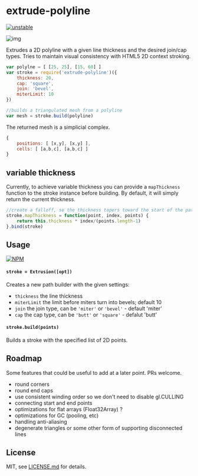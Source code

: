 # extrude-polyline

[![unstable](http://badges.github.io/stability-badges/dist/unstable.svg)](http://github.com/badges/stability-badges)

![img](http://i.imgur.com/LGKsTj2.png)

Extrudes a 2D polyline with a given line thickness and the desired join/cap types. Tries to maintain visual consistency with HTML5 2D context stroking.

```js
var polylne = [ [25, 25], [15, 60] ]
var stroke = require('extrude-polyline')({ 
    thickness: 20, 
    cap: 'square',
    join: 'bevel',
    miterLimit: 10
})

//builds a triangulated mesh from a polyline
var mesh = stroke.build(polyline)
```

The returned mesh is a simplicial complex.

```js
{
    positions: [ [x,y], [x,y] ],
    cells: [ [a,b,c], [a,b,c] ]
}
```

## variable thickness

Currently, to achieve variable thickness you can provide a `mapThickness` function to the stroke instance before building. By default, it will simply return the current thickness.

```js
//create a falloff, so the thickness tapers toward the start of the path
stroke.mapThickness = function(point, index, points) {
    return this.thickness * index/(points.length-1)
}.bind(stroke)
```

## Usage

[![NPM](https://nodei.co/npm/extrude-polyline.png)](https://nodei.co/npm/extrude-polyline/)

#### `stroke = Extrusion([opt])`

Creates a new path builder with the given settings:

- `thickness` the line thickness
- `miterLimit` the limit before miters turn into bevels; default 10
- `join` the join type, can be `'miter'` or `'bevel'` - default 'miter'
- `cap` the cap type, can be `'butt'` or `'square'` - defalut 'butt'

#### `stroke.build(points)`

Builds a stroke with the specified list of 2D points.

## Roadmap

Some features that could be useful to add at a later point. PRs welcome.

- round corners
- round end caps
- use consistent winding order so we don't need to disable gl.CULLING
- connecting start and end points 
- optimizations for flat arrays (Float32Array) ? 
- optimizations for GC (pooling, etc)
- handling anti-aliasing
- degenerate triangles or some other form of supporting disconnected lines

## License

MIT, see [LICENSE.md](http://github.com/mattdesl/extrude-polyline/blob/master/LICENSE.md) for details.
